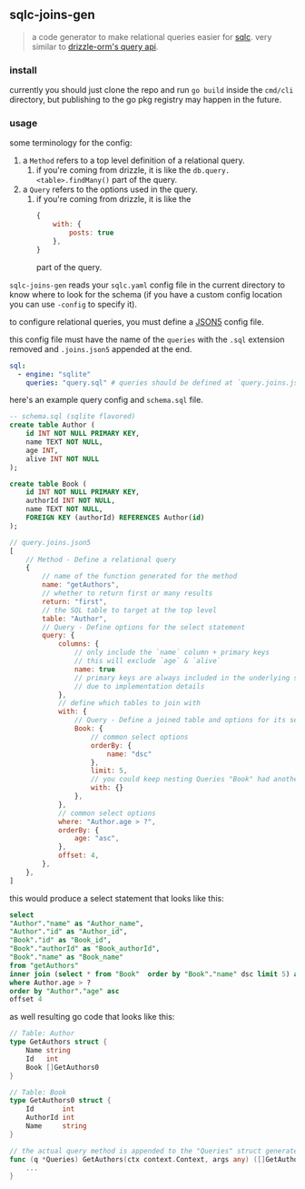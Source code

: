 ## sqlc-joins-gen

> a code generator to make relational queries easier for [sqlc](https://sqlc.dev/).
> very similar to [drizzle-orm's query api](https://orm.drizzle.team/docs/rqb).

### install

currently you should just clone the repo and run `go build` inside the `cmd/cli` directory, but publishing to the go pkg registry may happen in the future.

### usage

some terminology for the config:

1. a `Method` refers to a top level definition of a relational query.
    1. if you're coming from drizzle, it is like the `db.query.<table>.findMany()` part of the query.
1. a `Query` refers to the options used in the query.
    1. if you're coming from drizzle, it is like the
        ```js
        {
            with: {
                posts: true      
            },
        }
        ```
        part of the query.

`sqlc-joins-gen` reads your `sqlc.yaml` config file in the current directory to know where to look for the schema (if you have a custom config location you can use `-config` to specify it).

to configure relational queries, you must define a [JSON5](https://json5.org/) config file.

this config file must have the name of the `queries` with the `.sql` extension removed and `.joins.json5` appended at the end.

```yaml
sql:
  - engine: "sqlite"
    queries: "query.sql" # queries should be defined at `query.joins.json5`
```

here's an example query config and `schema.sql` file.

```sql
-- schema.sql (sqlite flavored)
create table Author (
    id INT NOT NULL PRIMARY KEY,
    name TEXT NOT NULL,
    age INT,
    alive INT NOT NULL
);

create table Book (
    id INT NOT NULL PRIMARY KEY,
    authorId INT NOT NULL,
    name TEXT NOT NULL,
    FOREIGN KEY (authorId) REFERENCES Author(id)
);
```

```js
// query.joins.json5
[
    // Method - Define a relational query
    {
        // name of the function generated for the method
        name: "getAuthors", 
        // whether to return first or many results
        return: "first",
        // the SQL table to target at the top level
        table: "Author",
        // Query - Define options for the select statement
        query: {
            columns: {
                // only include the `name` column + primary keys
                // this will exclude `age` & `alive`
                name: true 
                // primary keys are always included in the underlying select statement
                // due to implementation details
            },
            // define which tables to join with
            with: {
                // Query - Define a joined table and options for its select statement
                Book: { 
                    // common select options
                    orderBy: {
                        name: "dsc"
                    },
                    limit: 5,
                    // you could keep nesting Queries "Book" had another relation as well.
                    with: {}
                },
            },
            // common select options
            where: "Author.age > ?",
            orderBy: {
                age: "asc",
            },
            offset: 4,
        },
    },
]
```

this would produce a select statement that looks like this:

```sql
select
"Author"."name" as "Author_name",
"Author"."id" as "Author_id",
"Book"."id" as "Book_id",
"Book"."authorId" as "Book_authorId",
"Book"."name" as "Book_name"
from "getAuthors"
inner join (select * from "Book"  order by "Book"."name" dsc limit 5) as "Book" on "Book"."authorId" = "Author"."id"
where Author.age > ?
order by "Author"."age" asc
offset 4
```

as well resulting go code that looks like this:

```go
// Table: Author
type GetAuthors struct {
	Name string
	Id   int
	Book []GetAuthors0
}

// Table: Book
type GetAuthors0 struct {
	Id       int
	AuthorId int
	Name     string
}

// the actual query method is appended to the "Queries" struct generated by sqlc
func (q *Queries) GetAuthors(ctx context.Context, args any) ([]GetAuthors, error) {
    ...
}
```


